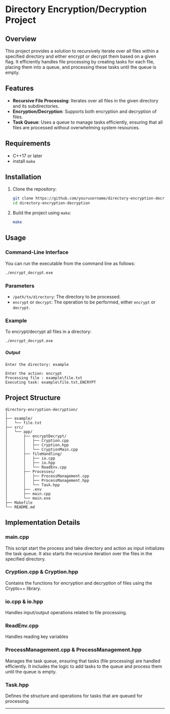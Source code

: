 # Directory Encryption/Decryption Project

## Overview

This project provides a solution to recursively iterate over all files within a specified directory and either encrypt or decrypt them based on a given flag. It efficiently handles file processing by creating tasks for each file, placing them into a queue, and processing these tasks until the queue is empty.

## Features

- **Recursive File Processing**: Iterates over all files in the given directory and its subdirectories.
- **Encryption/Decryption**: Supports both encryption and decryption of files.
- **Task Queue**: Uses a queue to manage tasks efficiently, ensuring that all files are processed without overwhelming system resources.

## Requirements

- C++17 or later
- install `make`

## Installation

1. Clone the repository:
   ```sh
   git clone https://github.com/yourusername/directory-encryption-decryption.git
   cd directory-encryption-decryption
   ```

2. Build the project using `make`:
   ```sh
   make
   ```

## Usage

### Command-Line Interface

You can run the executable from the command line as follows:

```sh
./encrypt_decrypt.exe
```

### Parameters

- `/path/to/directory`: The directory to be processed.
- `encrypt` or `decrypt`: The operation to be performed, either `encrypt` or `decrypt`.

### Example

To encrypt/decrypt all files in a directory:
```sh
./encrypt_decrypt.exe
```

##### Output
```
Enter the directory: example

Enter the action: encrypt
Processing file : example\file.txt
Executing task: example\file.txt,ENCRYPT
```

## Project Structure

```
directory-encryption-decryption/
│
├── example/
│   └── file.txt
├── src/
│   └── app/
│       ├── encryptDecrypt/
│       │   ├── Cryption.cpp
│       │   ├── Cryption.hpp
│       │   └── CryptionMain.cpp
│       ├── fileHandling/
│       │   ├── io.cpp
│       │   ├── io.hpp
│       │   └── ReadEnv.cpp
│       ├── Processes/
│       │   ├── ProcessManagement.cpp
│       │   ├── ProcessManagement.hpp
│       │   └── Task.hpp
│       ├── .env
│       ├── main.cpp
│       └── main.exe
├── Makefile
└── README.md
```

## Implementation Details

### main.cpp

This script start the process and take directory and action as input initializes the task queue. It also starts the recursive iteration over the files in the specified directory.

### Cryption.cpp & Cryption.hpp

Contains the functions for encryption and decryption of files using the Crypto++ library.

### io.cpp & io.hpp

Handles input/output operations related to file processing.

### ReadEnv.cpp

Handles reading key variables

### ProcessManagement.cpp & ProcessManagement.hpp

Manages the task queue, ensuring that tasks (file processing) are handled efficiently. It includes the logic to add tasks to the queue and process them until the queue is empty.

### Task.hpp

Defines the structure and operations for tasks that are queued for processing.

---